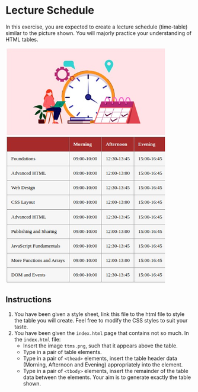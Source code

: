 # Lecture Schedule
In this exercise, you are expected to create a lecture schedule (time-table) similar to the picture shown. You will majorly practice your understanding of HTML tables.

![week2-lecture-image.jpg](week2-lecture-image.jpg)
## Instructions
1. You have been given a style sheet, link this file to the html file to style the table you will create. Feel free to modify the CSS styles to suit your taste.
1. You have been given the `index.html` page that contains not so much. In the `index.html` file:
    - Insert the image `ttms.png`, such that it appears above the table.
    - Type in a pair of table elements.
    - Type in a pair of `<thead>` elements, insert the table header data (Morning, Afternoon and Evening) appropriately into the <thead> element.
    - Type in a pair of `<tbody>` elements, insert the remainder of the table data between the <tbody> elements. Your aim is to generate exactly the table shown.
